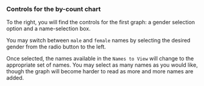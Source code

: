 ### Controls for the by-count chart

To the right, you will find the controls for the first graph: a gender selection option and a name-selection box.

You may switch between `male` and `female` names by selecting the desired gender from the radio button to the left.

Once selected, the names available in the `Names to View` will change to the appropriate set of names.  You may select as many names as you would like, though the graph will become harder to read as more and more names are added.
